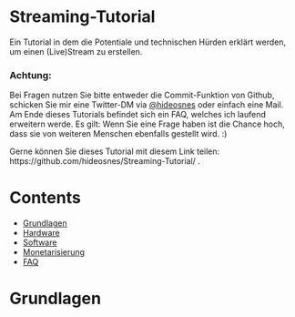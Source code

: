 # Streaming-Tutorial
Ein Tutorial in dem die Potentiale und technischen Hürden erklärt werden, um einen (Live)Stream zu erstellen.
<h3>Achtung:</h3>
<p>
Bei Fragen nutzen Sie bitte entweder die Commit-Funktion von Github, schicken Sie mir eine Twitter-DM via <a href="https://twitter.com/hideosnes/">@hideosnes</a> oder einfach eine Mail. Am Ende dieses Tutorials befindet sich ein FAQ, welches ich laufend erweitern werde. Es gilt: Wenn Sie eine Frage haben ist die Chance hoch, dass sie von weiteren Menschen ebenfalls gestellt wird. :)  
</p>
<p>
 Gerne können Sie dieses Tutorial mit diesem Link teilen: https://github.com/hideosnes/Streaming-Tutorial/ .
</p>

<h1>Contents</h1>
 <ul>
  <li><a href="#grundlagen">Grundlagen</a></li>
  <li><a href="#hardware">Hardware</a></li>
  <li><a href="#software">Software</a></li>
  <li><a href="#monetarisierung">Monetarisierung</a></li>
  <li><a href="#faq">FAQ</a></li>
  </ul>

<h1 id="grundlagen">Grundlagen</h1>
